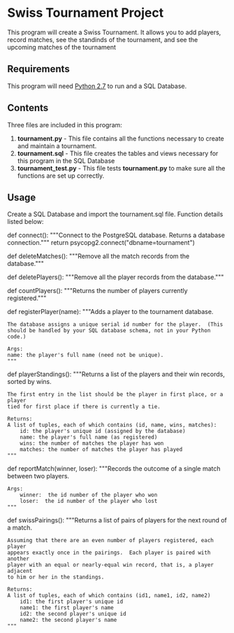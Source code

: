 # Swiss Tournament Project

This program will create a Swiss Tournament.
It allows you to add players, record matches, see the standinds of the tournament, and see the upcoming matches of the tournament

## Requirements
This program will need [Python 2.7](https://www.python.org/downloads/) to run and a SQL Database.

## Contents
Three files are included in this program:
1. **tournament.py** - This file contains all the functions necessary to create and maintain a tournament.
2. **tournament.sql** - This file creates the tables and views necessary for this program in the SQL Database
3. **tournament_test.py** - This file tests **tournament.py** to make sure all the functions are set up correctly.

## Usage
Create a SQL Database and import the tournament.sql file.
Function details listed below:

def connect():
	"""Connect to the PostgreSQL database.  Returns a database connection."""
	return psycopg2.connect("dbname=tournament")


def deleteMatches():
	"""Remove all the match records from the database."""

def deletePlayers():
	"""Remove all the player records from the database."""

def countPlayers():
	"""Returns the number of players currently registered."""
	
def registerPlayer(name):
	"""Adds a player to the tournament database.
  
	The database assigns a unique serial id number for the player.  (This
	should be handled by your SQL database schema, not in your Python code.)
  
	Args:
	name: the player's full name (need not be unique).
	"""


def playerStandings():
	"""Returns a list of the players and their win records, sorted by wins.

	The first entry in the list should be the player in first place, or a player
	tied for first place if there is currently a tie.

	Returns:
	A list of tuples, each of which contains (id, name, wins, matches):
        id: the player's unique id (assigned by the database)
        name: the player's full name (as registered)
        wins: the number of matches the player has won
        matches: the number of matches the player has played
	"""

def reportMatch(winner, loser):
	"""Records the outcome of a single match between two players.

	Args:
		winner:  the id number of the player who won
		loser:  the id number of the player who lost
	"""
 
 
def swissPairings():
	"""Returns a list of pairs of players for the next round of a match.
 
	Assuming that there are an even number of players registered, each player
	appears exactly once in the pairings.  Each player is paired with another
	player with an equal or nearly-equal win record, that is, a player adjacent
	to him or her in the standings.
  
	Returns:
	A list of tuples, each of which contains (id1, name1, id2, name2)
		id1: the first player's unique id
        name1: the first player's name
        id2: the second player's unique id
        name2: the second player's name
    """